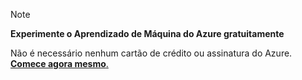 > [!NOTE]
> 
> **Experimente o Aprendizado de Máquina do Azure gratuitamente**
>
> Não é necessário nenhum cartão de crédito ou assinatura do Azure. <a href="https://studio.azureml.net/?selectAccess=true&o=2" target="_blank">**Comece agora mesmo**.</a>
> 
> 

